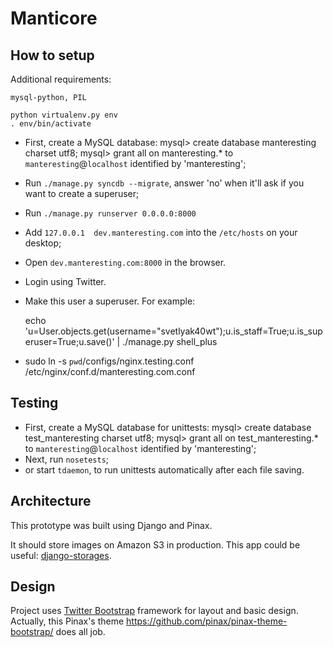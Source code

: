 Manticore
=========

How to setup
------------

Additional requirements:

    mysql-python, PIL

    python virtualenv.py env
    . env/bin/activate

* First, create a MySQL database:
    mysql> create database manteresting charset utf8;
    mysql> grant all on manteresting.* to `manteresting`@`localhost` identified by 'manteresting';
* Run `./manage.py syncdb --migrate`, answer 'no' when it'll ask if you want to create a superuser;
* Run `./manage.py runserver 0.0.0.0:8000`
* Add `127.0.0.1  dev.manteresting.com` into the `/etc/hosts` on your desktop;
* Open `dev.manteresting.com:8000` in the browser.
* Login using Twitter.
* Make this user a superuser. For example:

    echo 'u=User.objects.get(username="svetlyak40wt");u.is_staff=True;u.is_superuser=True;u.save()' | ./manage.py shell_plus

* sudo ln -s `pwd`/configs/nginx.testing.conf /etc/nginx/conf.d/manteresting.com.conf

Testing
-------

* First, create a MySQL database for unittests:
    mysql> create database test_manteresting charset utf8;
    mysql> grant all on test_manteresting.* to `manteresting`@`localhost` identified by 'manteresting';
* Next, run `nosetests`;
* or start `tdaemon`, to run unittests automatically after each file saving.


Architecture
------------

This prototype was built using Django and Pinax.

It should store images on Amazon S3 in production. This app could be useful:
[django-storages](http://django-storages.readthedocs.org/en/latest/backends/amazon-S3.html).

Design
------

Project uses [Twitter Bootstrap](http://twitter.github.com/bootstrap/) framework for layout and basic design.
Actually, this Pinax's theme https://github.com/pinax/pinax-theme-bootstrap/
does all job.
